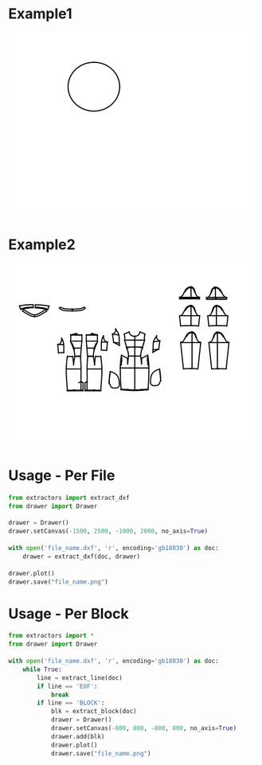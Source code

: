 # Example1
![Example1](pic/circle-.png)
# Example2
![Example2](pic/ZH-XJ-20174240-部件-v3.png)

# Usage - Per File
```python
from extractors import extract_dxf
from drawer import Drawer

drawer = Drawer()
drawer.setCanvas(-1500, 2500, -1000, 2000, no_axis=True)

with open('file_name.dxf', 'r', encoding='gb18030') as doc:
    drawer = extract_dxf(doc, drawer)

drawer.plot()
drawer.save("file_name.png")
```


# Usage - Per Block
```python
from extractors import *
from drawer import Drawer

with open('file_name.dxf', 'r', encoding='gb18030') as doc:
    while True:   
        line = extract_line(doc)
        if line == 'EOF':
            break
        if line == 'BLOCK':
            blk = extract_block(doc)
            drawer = Drawer()
            drawer.setCanvas(-800, 800, -800, 800, no_axis=True)
            drawer.add(blk)
            drawer.plot()
            drawer.save("file_name.png")
```
